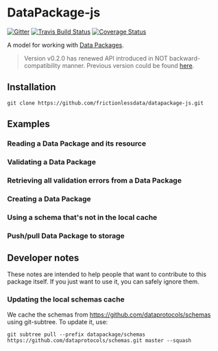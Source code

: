 # DataPackage-js

[![Gitter](https://img.shields.io/gitter/room/frictionlessdata/chat.svg)](https://gitter.im/frictionlessdata/chat)
[![Travis Build Status](https://travis-ci.org/frictionlessdata/datapackage-js.svg?branch=master)](https://travis-ci.org/frictionlessdata/datapackage-js)
[![Coverage Status](https://coveralls.io/repos/github/frictionlessdata/datapackage-js/badge.svg?branch=master)](https://coveralls.io/github/frictionlessdata/datapackage-js?branch=master)

A model for working with [Data Packages].

  [Data Packages]: http://dataprotocols.org/data-packages/


> Version v0.2.0 has renewed API introduced in NOT backward-compatibility manner. Previous version could be found [here](https://github.com/frictionlessdata/datapackage-js/tree/2bcf8e516fb1d871bd6b155962871f5cfd563c52).

## Installation

```
git clone https://github.com/frictionlessdata/datapackage-js.git
```

## Examples

### Reading a Data Package and its resource

### Validating a Data Package

### Retrieving all validation errors from a Data Package

### Creating a Data Package

### Using a schema that's not in the local cache

### Push/pull Data Package to storage

## Developer notes

These notes are intended to help people that want to contribute to this
package itself. If you just want to use it, you can safely ignore them.

### Updating the local schemas cache

We cache the schemas from <https://github.com/dataprotocols/schemas>
using git-subtree. To update it, use:

    git subtree pull --prefix datapackage/schemas https://github.com/dataprotocols/schemas.git master --squash